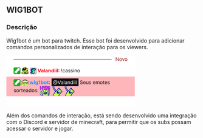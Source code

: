 ## WIG1BOT

### Descrição

Wig1bot é um bot para twitch. Esse bot foi desenvolvido para adicionar comandos personalizados de interação para os viewers.

![image](image.png)

Além dos comandos de interação, está sendo desenvolvido uma integração com o Discord
e servidor de minecraft, para permitir que os subs possam acessar o servidor e jogar. 